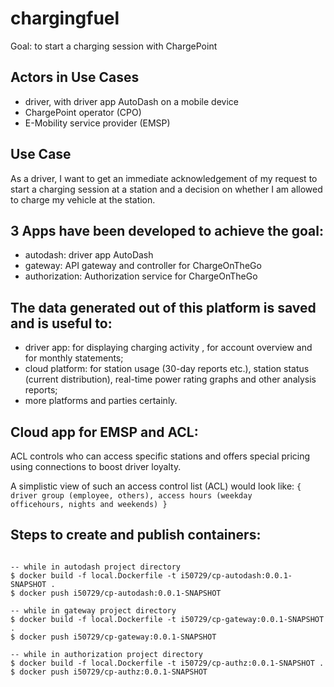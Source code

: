 # chargingfuel
Goal: to start a charging session with ChargePoint

## Actors in Use Cases
- driver, with driver app AutoDash on a mobile device
- ChargePoint operator (CPO)
- E-Mobility service provider (EMSP) 

## Use Case
As a driver, I want to get an immediate acknowledgement of my request to start a charging session at a station and a decision on whether I am allowed to charge my vehicle at the station.

## 3 Apps have been developed to achieve the goal:
- autodash: driver app AutoDash
- gateway: API gateway and controller for ChargeOnTheGo
- authorization: Authorization service for ChargeOnTheGo

## The data generated out of this platform is saved and is useful to:
- driver app: for displaying charging activity , for account overview and for monthly statements;
- cloud platform: for station usage (30-day reports etc.), station status (current distribution), real-time power rating graphs and other analysis reports;
- more platforms and parties certainly.

## Cloud app for EMSP and ACL:
ACL controls who can access specific stations and offers special pricing using connections to boost driver loyalty.

A simplistic view of such an access control list (ACL) would look like:
<code>{
driver group (employee, others),
access hours (weekday officehours, nights and weekends)
}</code>

## Steps to create and publish containers:
<code>
-- while in autodash project directory
$ docker build -f local.Dockerfile -t i50729/cp-autodash:0.0.1-SNAPSHOT .
$ docker push i50729/cp-autodash:0.0.1-SNAPSHOT
</code>
<code>
-- while in gateway project directory
$ docker build -f local.Dockerfile -t i50729/cp-gateway:0.0.1-SNAPSHOT .
$ docker push i50729/cp-gateway:0.0.1-SNAPSHOT
</code>
<code>
-- while in authorization project directory
$ docker build -f local.Dockerfile -t i50729/cp-authz:0.0.1-SNAPSHOT .
$ docker push i50729/cp-authz:0.0.1-SNAPSHOT
</code>

